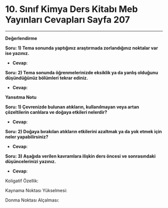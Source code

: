 # 10. Sınıf Kimya Ders Kitabı Meb Yayınları Cevapları Sayfa 207

---

**Değerlendirme**

**Soru: 1) Tema sonunda yaptığınız araştırmada zorlandığınız noktalar var ise yazınız.**

-   **Cevap**:

**Soru: 2) Tema sonunda öğrenmelerinizde eksiklik ya da yanlış olduğunu düşündüğünüz bölümleri tekrar ediniz.**

-   **Cevap**:

**Yansıtma Notu**

**Soru: 1) Çevrenizde bulunan atıkların, kullanılmayan veya artan çözeltilerin canlılara ve doğaya etkileri nelerdir?**

-   **Cevap**:

**Soru: 2) Doğaya bırakılan atıkların etkilerini azaltmak ya da yok etmek için neler yapabilirsiniz?**

-   **Cevap**:

**Soru: 3) Aşağıda verilen kavramlara ilişkin ders öncesi ve sonrasındaki düşüncelerinizi yazınız.**

-   **Cevap**:

Koligatif Özellik:

 Kaynama Noktası Yükselmesi:

 Donma Noktası Alçalması: